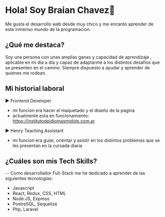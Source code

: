 
# Hola! Soy Braian Chavez🙋
Me gusta el desarrollo web desde muy chico y me encanto aprender de este inmenso mundo de la programacion. 

## ¿Qué me destaca? 
Soy una persona con unas amplias ganas y capacidad de aprendizaje , aplicable en mi día a día y capaz de adaptarme a los distintos desafíos que se presenten en el camino. Siempre dispuesto a ayudar y aprender de quienes me rodean.

## Mi historial laboral 
 ►  Frontend Developer 
 - mi funcion era hacer el maquetado y el diseño de la pagina
 - actualmente esta en funcionamiento: https://institutodeidiomasmglots.com.ar

 ►  Henry Teaching Assistant 
 - mi funcion era guiar, orientar y asistir en los distintos problemas que se les presentan en la 
 cursada diaria 

## ¿Cuáles son mis Tech Skills? 
-- Como desarrollador Full-Stack me he dedicado a aprender de las siguientes tecnologías:
- Javascript 
- React, Redux, CSS, HTML 
- Node.JS, Express 
- PostreSQL, Sequelize 
- Php, Laravel




<!--
**Brai99chavez/Brai99chavez** is a ✨ _special_ ✨ repository because its `README.md` (this file) appears on your GitHub profile.

Here are some ideas to get you started:

- 🔭 I’m currently working on ...
- 🌱 I’m currently learning ...
- 👯 I’m looking to collaborate on ...
- 🤔 I’m looking for help with ...
- 💬 Ask me about ...
- 📫 How to reach me: ...
- 😄 Pronouns: ...
- ⚡ Fun fact: ...
-->

